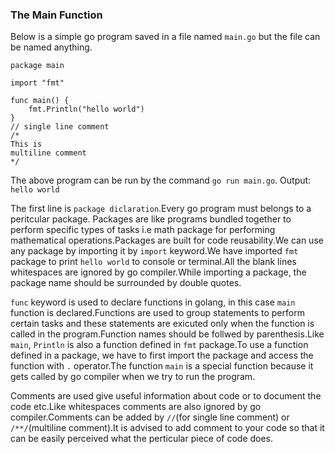 ### The Main Function
Below is a simple go program saved in a file named `main.go` but the file can be named anything.
``` 
package main

import "fmt"

func main() {
    fmt.Println("hello world")
}
// single line comment
/*
This is
multiline comment
*/
```
The above program can be run by the command `go run main.go`.
Output:
`hello world`

The first line is `package diclaration`.Every go program must belongs to a peritcular package.
Packages are like programs bundled together to perform specific types of tasks i.e math package for performing mathematical operations.Packages are built for code reusability.We can use any package by importing it by `import` keyword.We have imported `fmt` package to print `hello world` to console or terminal.All the blank lines whitespaces are ignored by go compiler.While importing a package, the package name should be surrounded by double quotes.

`func` keyword is used to declare functions in golang, in this case `main` function is declared.Functions are used to group statements to perform certain tasks and these statements are exicuted only when the function is called in the program.Function names should be follwed by parenthesis.Like `main`, `Println` is also a function defined in `fmt` package.To use a function defined in a package, we have to first import the package and access the function with `.` operator.The function `main` is a special function because it gets called by go compiler when we try to run the program.

Comments are used give useful information about code or to document the code etc.Like whitespaces comments are also ignored by go compiler.Comments can be added by `//`(for single line comment) or 
`/**/`(multiline comment).It is advised to add comment to your code so that it can be easily perceived what the perticular piece of code does. 